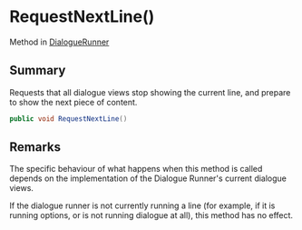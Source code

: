 # RequestNextLine()

Method in [DialogueRunner](yarn.unity.dialoguerunner.md)

## Summary

Requests that all dialogue views stop showing the current line, and prepare to show the next piece of content.

```csharp
public void RequestNextLine()
```

## Remarks

The specific behaviour of what happens when this method is called depends on the implementation of the Dialogue Runner's current dialogue views.

If the dialogue runner is not currently running a line (for example, if it is running options, or is not running dialogue at all), this method has no effect.
